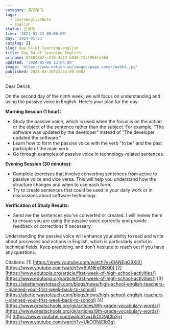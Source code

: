```yaml
---
category: 英语学习
tags:
  - LearnEnglishNote
  - English
status: 已发布
time: '2024-01-23 08:00:00'
day: '2024-01-23'
catalog: []
slug: day-54-of-learning-english
title: Day 54 of learning English
urlname: 0750f3b7-c240-4a22-b048-72cf958fe58d
updated: '2024-05-08 23:04:00'
image: 'https://www.notion.so/images/page-cover/webb3.jpg'
published: 2024-01-26T23:43:00.000Z
---
```


Dear Derick,


On the second day of the ninth week, we will focus on understanding and using the passive voice in English. Here's your plan for the day:


**Morning Session (1 hour):**

- Study the passive voice, which is used when the focus is on the action or the object of the sentence rather than the subject. For example, "The software was updated by the developer" instead of "The developer updated the software."
- Learn how to form the passive voice with the verb "to be" and the past participle of the main verb.
- Go through examples of passive voice in technology-related sentences.

**Evening Session (30 minutes):**

- Complete exercises that involve converting sentences from active to passive voice and vice versa. This will help you understand how the structure changes and when to use each form.
- Try to create sentences that could be used in your daily work or in discussions about software technology.

**Verification of Study Results:**

- Send me the sentences you've converted or created. I will review them to ensure you are using the passive voice correctly and provide feedback or corrections if necessary.

Understanding the passive voice will enhance your ability to read and write about processes and actions in English, which is particularly useful in technical fields. Keep practicing, and don't hesitate to reach out if you have any questions.


Citations:
[1] [https://www.youtube.com/watch?v=6IANEgOBXi0](https://www.youtube.com/watch?v=6IANEgOBXi0)
[2] [https://www.edutopia.org/article/first-week-of-high-school-activities/](https://www.edutopia.org/article/first-week-of-high-school-activities/)
[3] [https://abetterwaytoteach.com/blogs/news/high-school-english-teachers-i-planned-your-frist-week-back-to-school](https://abetterwaytoteach.com/blogs/news/high-school-english-teachers-i-planned-your-frist-week-back-to-school)
[4] [https://www.greatschools.org/gk/articles/9th-grade-vocabulary-words/](https://www.greatschools.org/gk/articles/9th-grade-vocabulary-words/)
[5] [https://www.youtube.com/watch?v=UkOONjClb3g](https://www.youtube.com/watch?v=UkOONjClb3g)

